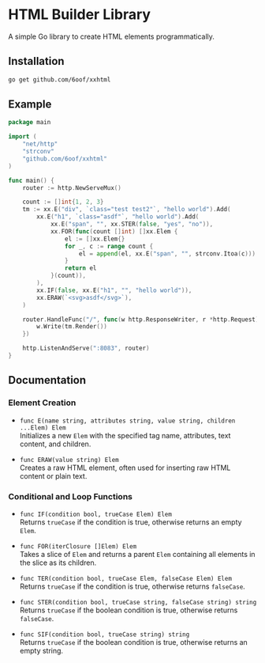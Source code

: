 # HTML Builder Library

A simple Go library to create HTML elements programmatically.

## Installation

```bash
go get github.com/6oof/xxhtml
```

## Example

```go
package main

import (
    "net/http"
    "strconv"
    "github.com/6oof/xxhtml"
)

func main() {
    router := http.NewServeMux()

    count := []int{1, 2, 3}
    tm := xx.E("div", `class="test test2"`, "hello world").Add(
        xx.E("h1", `class="asdf"`, "hello world").Add(
            xx.E("span", "", xx.STER(false, "yes", "no")),
            xx.FOR(func(count []int) []xx.Elem {
                el := []xx.Elem{}
                for _, c := range count {
                    el = append(el, xx.E("span", "", strconv.Itoa(c)))
                }
                return el
            }(count)),
        ),
        xx.IF(false, xx.E("h1", "", "hello world")),
        xx.ERAW(`<svg>asdf</svg>`),
    )

    router.HandleFunc("/", func(w http.ResponseWriter, r *http.Request) {
        w.Write(tm.Render())
    })

    http.ListenAndServe(":8083", router)
}
```

## Documentation

### Element Creation

- `func E(name string, attributes string, value string, children ...Elem) Elem`  
  Initializes a new `Elem` with the specified tag name, attributes, text content, and children.

- `func ERAW(value string) Elem`  
  Creates a raw HTML element, often used for inserting raw HTML content or plain text.

### Conditional and Loop Functions

- `func IF(condition bool, trueCase Elem) Elem`  
  Returns `trueCase` if the condition is true, otherwise returns an empty `Elem`.

- `func FOR(iterClosure []Elem) Elem`  
  Takes a slice of `Elem` and returns a parent `Elem` containing all elements in the slice as its children.

- `func TER(condition bool, trueCase Elem, falseCase Elem) Elem`  
  Returns `trueCase` if the condition is true, otherwise returns `falseCase`.

- `func STER(condition bool, trueCase string, falseCase string) string`  
  Returns `trueCase` if the boolean condition is true, otherwise returns `falseCase`.

- `func SIF(condition bool, trueCase string) string`  
  Returns `trueCase` if the boolean condition is true, otherwise returns an empty string.


